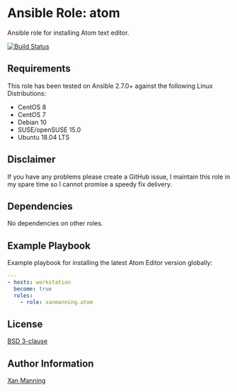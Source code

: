 # Ansible Role: atom

Ansible role for installing Atom text editor.

[![Build Status](https://www.travis-ci.org/PyratLabs/ansible-role-atom.svg?branch=master)](https://www.travis-ci.org/PyratLabs/ansible-role-atom)

## Requirements

This role has been tested on Ansible 2.7.0+ against the following Linux Distributions:

  - CentOS 8
  - CentOS 7
  - Debian 10
  - SUSE/openSUSE 15.0
  - Ubuntu 18.04 LTS

## Disclaimer

If you have any problems please create a GitHub issue, I maintain this role in
my spare time so I cannot promise a speedy fix delivery.

## Dependencies

No dependencies on other roles.

## Example Playbook

Example playbook for installing the latest Atom Editor version globally:

```yaml
---
- hosts: workstation
  become: true
  roles:
    - role: xanmanning.atom
```

## License

[BSD 3-clause](LICENSE.txt)

## Author Information

[Xan Manning](https://xanmanning.co.uk/)
